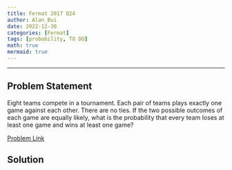 ```yaml
---
title: Fermat 2017 Q24    
author: Alan_Bui    
date: 2022-12-30
categories: [Fermat]
tags: [probability, TO DO]
math: true    
mermaid: true  
---
```


---
## Problem Statement

Eight teams compete in a tournament. Each pair of teams plays exactly one game against each other. There are no ties. If the two possible outcomes of each game are equally likely, what is the probability that every team loses at least one game and wins at least one game?


[Problem Link](https://cemc.uwaterloo.ca/contests/past_contests/2017/2017FermatContest.pdf)


## Solution

